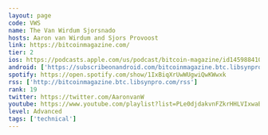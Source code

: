 ```yaml
---
layout: page
code: VWS
name: The Van Wirdum Sjorsnado
hosts: Aaron van Wirdum and Sjors Provoost
link: https://bitcoinmagazine.com/
tier: 2
ios: https://podcasts.apple.com/us/podcast/bitcoin-magazine/id1459884105
android: ['https://subscribeonandroid.com/bitcoinmagazine.btc.libsynpro.com/rss']
spotify: https://open.spotify.com/show/1IxBiqXrUwWUgwiQwKWwxk
rss: ['http://bitcoinmagazine.btc.libsynpro.com/rss']
rank: 19
twitter: https://twitter.com/AaronvanW
youtube: https://www.youtube.com/playlist?list=PLe0djdakvnFZkrHHLVIxwaB0sz9zKRp12
level: Advanced
tags: ['technical']
---
```

